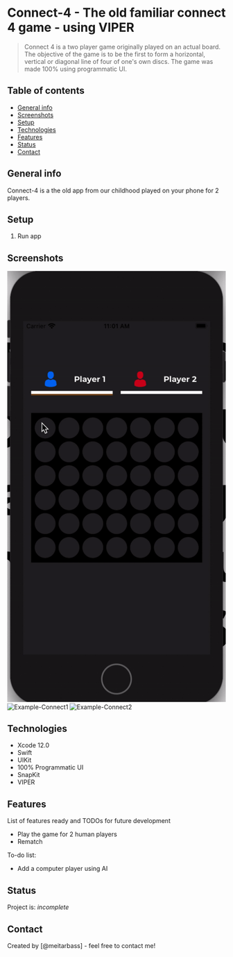 # Connect-4 - The old familiar connect 4 game - using VIPER
> Connect 4 is a two player game originally played on an actual board. The objective of the game is to be the first to form a horizontal, vertical or diagonal line of four of one's own discs. The game was made 100% using programmatic UI.

## Table of contents
* [General info](#general-info)
* [Screenshots](#screenshots)
* [Setup](#setup)
* [Technologies](#technologies)
* [Features](#features)
* [Status](#status)
* [Contact](#contact)

## General info
Connect-4 is a the old app from our childhood played on your phone for 2 players.

## Setup

1. Run app

## Screenshots
![Example-Connect0](./Connect-4/Readme/Connect-4-GIF.gif)
![Example-Connect1](./Connect-4/Readme/img1.gif)
![Example-Connect2](./Connect-4/Readme/img2.gif)

## Technologies
* Xcode 12.0
* Swift
* UIKit
* 100% Programmatic UI
* SnapKit
* VIPER

## Features
List of features ready and TODOs for future development
* Play the game for 2 human players
* Rematch

To-do list:
* Add a computer player using AI

## Status
Project is: _incomplete_

## Contact
Created by [@meitarbass] - feel free to contact me!
